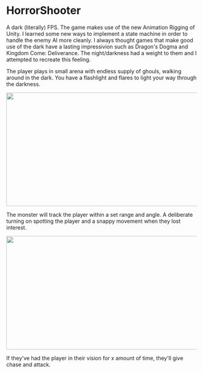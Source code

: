 # HorrorShooter
A dark (literally) FPS.
The game makes use of the new Animation Rigging of Unity. I learned some new ways to implement a state machine in order to handle the enemy AI more cleanly. 
I always thought games that make good use of the dark have a lasting impressivion such as Dragon's Dogma and Kingdom Come: Deliverance. The night/darkness had a weight to them and I attempted to recreate this feeling.

The player plays in small arena with endless supply of ghouls, walking around in the dark. You have a flashlight and flares to light your way through the darkness.

<img src="/ReadmeContent/Gameplay_Gif.gif" width="600" height="300"/>

The monster will track the player within a set range and angle. A deliberate turning on spotting the player and a snappy movement when they lost interest.

<img src="/ReadmeContent/LookAtPlayer_Gif.gif" width="600" height="300"/>

If they've had the player in their vision for x amount of time, they'll give chase and attack.
